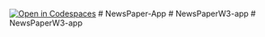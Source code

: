 [![Open in Codespaces](https://classroom.github.com/assets/launch-codespace-2972f46106e565e64193e422d61a12cf1da4916b45550586e14ef0a7c637dd04.svg)](https://classroom.github.com/open-in-codespaces?assignment_repo_id=16928607)
#   N e w s P a p e r - A p p  
 #   N e w s P a p e r W 3 - a p p  
 #   N e w s P a p e r W 3 - a p p  
 